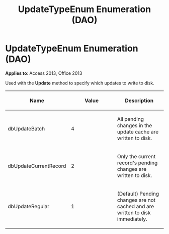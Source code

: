 ﻿---
title: UpdateTypeEnum Enumeration (DAO)
TOCTitle: UpdateTypeEnum Enumeration
ms:assetid: 7ac38bae-27fc-f3d0-5b75-569bce547954
ms:mtpsurl: https://msdn.microsoft.com/library/Ff196186(v=office.15)
ms:contentKeyID: 48545800
ms.date: 09/18/2015
mtps_version: v=office.15
---

# UpdateTypeEnum Enumeration (DAO)


**Applies to**: Access 2013, Office 2013

Used with the **Update** method to specify which updates to write to disk.

<table>
<colgroup>
<col style="width: 33%" />
<col style="width: 33%" />
<col style="width: 33%" />
</colgroup>
<thead>
<tr class="header">
<th><p>Name</p></th>
<th><p>Value</p></th>
<th><p>Description</p></th>
</tr>
</thead>
<tbody>
<tr class="odd">
<td><p>dbUpdateBatch</p></td>
<td><p>4</p></td>
<td><p>All pending changes in the update cache are written to disk.</p></td>
</tr>
<tr class="even">
<td><p>dbUpdateCurrentRecord</p></td>
<td><p>2</p></td>
<td><p>Only the current record's pending changes are written to disk.</p></td>
</tr>
<tr class="odd">
<td><p>dbUpdateRegular</p></td>
<td><p>1</p></td>
<td><p>(Default) Pending changes are not cached and are written to disk immediately.</p></td>
</tr>
</tbody>
</table>

